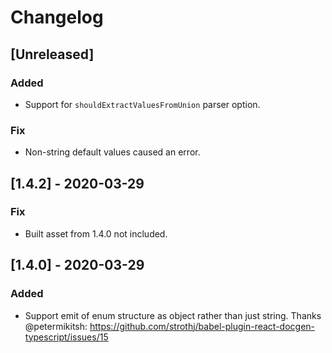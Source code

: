 # Changelog

## [Unreleased]

### Added
- Support for `shouldExtractValuesFromUnion` parser option.

### Fix
- Non-string default values caused an error.

## [1.4.2] - 2020-03-29

### Fix

- Built asset from 1.4.0 not included.

## [1.4.0] - 2020-03-29

### Added

- Support emit of enum structure as object rather than just string. Thanks @petermikitsh: https://github.com/strothj/babel-plugin-react-docgen-typescript/issues/15

